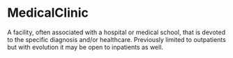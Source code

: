# MedicalClinic

A facility, often associated with a hospital or medical school, that is devoted to the specific diagnosis and/or healthcare. Previously limited to outpatients but with evolution it may be open to inpatients as well.
